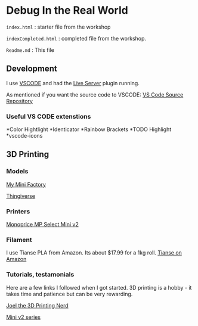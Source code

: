 # Debug In the Real World

`index.html` : starter file from the workshop

`indexCompleted.html` : completed file from the workshop.

`Readme.md` : This file

## Development

I use [VSCODE](https://code.visualstudio.com/) and had the [Live Server](https://github.com/ritwickdey/vscode-live-server) plugin running.

As mentioned if you want the source code to VSCODE:
[VS Code Source Repository](https://github.com/Microsoft/vscode/)

### Useful VS CODE extenstions

*Color Hightlight
*Identicator
*Rainbow Brackets
*TODO Highlight
*vscode-icons

## 3D Printing

### Models

[My Mini Factory](https://www.myminifactory.com/)

[Thingiverse](https://www.thingiverse.com/)

### Printers

[Monoprice MP Select Mini v2](https://www.monoprice.com/product?c_id=107&cp_id=10724&cs_id=1072403&p_id=15365&seq=1&format=2)

### Filament

I use Tianse PLA from Amazon.  Its about $17.99 for a 1kg roll.
[Tianse on Amazon](https://www.amazon.com/TIANSE-Printer-Filament-Dimensional-Accuracy/dp/B01N23870J/ref=sr_1_4?ie=UTF8&qid=1529682015&sr=8-4&keywords=PLA+Tianse)

### Tutorials, testamonials

Here are a few links I followed when I got started.  3D printing is a hobby - it takes time and patience but can be very rewarding.

[Joel the 3D Printing Nerd](https://www.youtube.com/channel/UC_7aK9PpYTqt08ERh1MewlQ)

[Mini v2 series](https://www.youtube.com/watch?v=hN-_rRixFcA&list=PLo9XAhOiOzEX9BzHid9t6wK1uLz8vkp3F)
